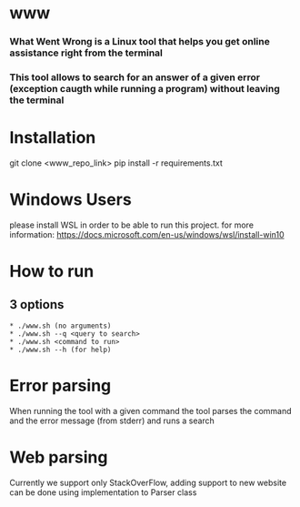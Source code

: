 # www
### What Went Wrong is a Linux tool that helps you get online assistance right from the terminal
### This tool allows to search for an answer of a given error (exception caugth while running a program) without leaving the terminal

# Installation
git clone <www_repo_link>
pip install -r requirements.txt

# Windows Users
please install WSL in order to be able to run this project. 
for more information: https://docs.microsoft.com/en-us/windows/wsl/install-win10

# How to run 
  ## 3 options
    * ./www.sh (no arguments)
    * ./www.sh --q <query to search>
    * ./www.sh <command to run>
    * ./www.sh --h (for help)

# Error parsing 
When running the tool with a given command the tool parses the command and the error message (from stderr) and runs a search

# Web parsing
Currently we support only StackOverFlow, adding support to new website can be done using implementation to Parser class
